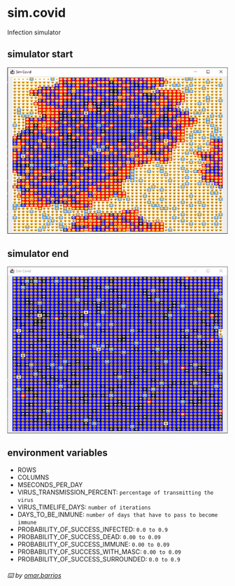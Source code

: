 # sim.covid
Infection simulator

## simulator start
![Ha ocurrido un error :(](https://github.com/OmarBarrios/sim.covid/blob/develop/src/main/java/edaii/simcovid/utils/Captura.PNG)

## simulator end
![Ha ocurrido un error :(](https://github.com/OmarBarrios/sim.covid/blob/develop/src/main/java/edaii/simcovid/utils/Captura2.PNG)

## environment variables
 - ROWS
 - COLUMNS
 - MSECONDS_PER_DAY
 - VIRUS_TRANSMISSION_PERCENT: `percentage of transmitting the virus` 
 - VIRUS_TIMELIFE_DAYS: `number of iterations`
 - DAYS_TO_BE_INMUNE: `number of days that have to pass to become immune`
 - PROBABILITY_OF_SUCCESS_INFECTED: `0.0 to 0.9`
 - PROBABILITY_OF_SUCCESS_DEAD: `0.00 to 0.09`
 - PROBABILITY_OF_SUCCESS_IMMUNE: `0.00 to 0.09`
 - PROBABILITY_OF_SUCCESS_WITH_MASC: `0.00 to 0.09`
 - PROBABILITY_OF_SUCCESS_SURROUNDED: `0.0 to 0.9`

###### ⌨️ by [omar.barrios]()
